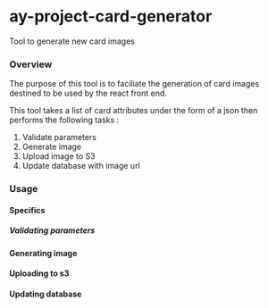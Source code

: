 # ay-project-card-generator
Tool to generate new card images

### Overview
The purpose of this tool is to faciliate the generation of card images destined to be used by the react front end.

This tool takes a list of card attributes under the form of a json then performs the following tasks :

1) Validate parameters
2) Generate image
3) Upload image to S3
4) Update database with image url

### Usage

#### Specifics 
##### Validating parameters

#### Generating image

#### Uploading to s3

#### Updating database
